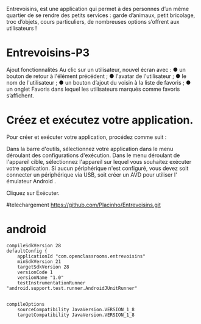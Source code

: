 Entrevoisins, 
est une application qui permet à des personnes d’un même quartier de se rendre des petits services : 
garde d’animaux, petit bricolage, troc d’objets, cours particuliers, de nombreuses options s’offrent aux utilisateurs !

# Entrevoisins-P3
Ajout fonctionnalités
Au clic sur un utilisateur, nouvel écran avec : 
● un bouton de retour à l'élément précédent ; 
● l'avatar de l'utilisateur ; 
● le nom de l'utilisateur ; 
● un bouton d’ajout du voisin à la liste de favoris ; 
● un onglet Favoris dans lequel les utilisateurs marqués comme favoris s’affichent.

# Créez et exécutez votre application.

Pour créer et exécuter votre application, procédez comme suit :

Dans la barre d'outils, sélectionnez votre application dans le menu déroulant des configurations d'exécution.
Dans le menu déroulant de l'appareil cible, sélectionnez l'appareil sur lequel vous souhaitez exécuter votre application.
Si aucun périphérique n'est configuré, vous devez soit connecter un périphérique via USB, soit créer un AVD pour utiliser l' émulateur Android .

Cliquez sur Exécuter.

#telechargement
https://github.com/Placinho/Entrevoisins.git

# android 
    compileSdkVersion 28
    defaultConfig {
        applicationId "com.openclassrooms.entrevoisins"
        minSdkVersion 21
        targetSdkVersion 28
        versionCode 1
        versionName "1.0"
        testInstrumentationRunner "android.support.test.runner.AndroidJUnitRunner"
 

    compileOptions 
        sourceCompatibility JavaVersion.VERSION_1_8
        targetCompatibility JavaVersion.VERSION_1_8




